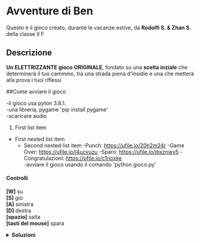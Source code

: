 # Avventure di Ben

Questo è il gioco creato, durante le vacanze estive, da __Rodolfi S. & Zhan S.__ della classe II F

## Descrizione 

__Un ELETTRIZZANTE gioco ORIGINALE__, fondato su una __scelta inziale__ che determinerà il tuo cammino, tra una strada piena d'insidie e una che metterà alla prova i tuoi riflessi

##Come avviare il gioco
 
 -il gioco usa pyton 3.8.1.   
 -una libreria, pygame 'pip install pygame'  
 -scaricare audio   
 1. First list item
   - First nested list item
     - Second nested list item
  -Punch:  https://ufile.io/20h2m24r
  -Game Over:  https://ufile.io/l4ucvuzu
  -Sparo:  https://ufile.io/jbxznwv5
  -Congratulazioni:  https://ufile.io/c1rioxke  
 -avviare il gioco usando il comando 'python gioco.py'   
#### Controlli  

__[W]__ su  
__[S]__ giù  
__[A]__ sinistra    
__[D]__ destra    
__[spazio]__ salta    
__[tasti del mouse]__ spara   



<details>
<summary>
<b>Soluzioni</b>
</summary>
<p> 1. La vera uscita è quella di destra <br>         
    2. C'è una scala nascosta che inizia dal bordo a sinistra <br>     
    3. Il percorso è specchiato, uguale a quello di sinistra, ma trasperente. Ricorda di fare un bel salto lungo alla fine</p>     
<i> Tutti i livelli sono possibili e stati testati!!!</i>  
</details>

